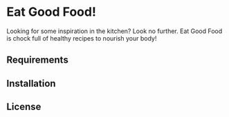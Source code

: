 # Eat Good Food!
Looking for some inspiration in the kitchen? Look no further. Eat Good Food is chock full of healthy recipes to nourish your body!

## Requirements

## Installation

## License  


